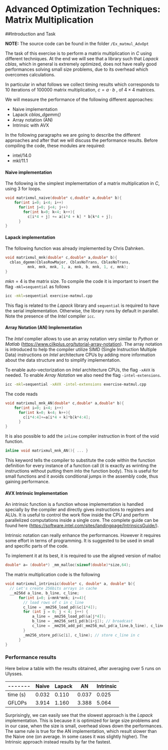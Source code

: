 # Advanced Optimization Techniques: Matrix Multiplication

##Introduction and Task

**NOTE:** The source code can be found in the folder `/Ex_matmul_AdvOpt`

The task of this exercise is to perform a matrix multiplication in *C* using different techniques. At the end we will see that a library such that *Lapack cblas*, which in general is extremely optimized, does not have really good performances solving small size problems, due to its overhead which overcomes calculations.

In particular in what follows we collect timing results which corresponds to $10$ iterations of $100000$ matrix multiplication, $c=a \cdot b$ , of $4 \times 4$ matrices.


We will measure the performance of the following different approaches:

- Naive implementation
- Lapack *cblas_dgemm()*
- Array notation (AN)
- Intrinsic with AVX

In the following paragraphs we are going to describe the different approaches and after that we will discuss the performance results. Before compiling the code, these modules are required:

- intel/14.0
- mkl/11.1

#### Naive implementation

The following is the simplest implementation of a matrix multiplication in *C*, using $3$ for loops.
```c
void matrixmul_naive(double* c,double* a,double* b){
    for(int i=0; i<4; i++)
      for(int j=0; j<4; j++)
        for(int k=0; k<4; k++){
          c[i*4 + j] += a[i*4 + k] * b[k*4 + j];
      }
}
```
#### Lapack implementation

The following function was already implemented by Chris Dahnken.
```c
void matrixmul_mnk(double* c,double* a,double* b){
  cblas_dgemm(CblasRowMajor, CblasNoTrans, CblasNoTrans,
	      mnk, mnk, mnk, 1, a, mnk, b, mnk, 1, c, mnk);
}
```
$mkn = 4$ is the matrix size. To compile the code it is important to insert the flag `-mkl=sequential` as follows
```bash
icc -mkl=sequential exercise-matmul.cpp
```
This flag is related to the *Lapack* library and `sequential` is required to have the serial implementation. Otherwise, the library runs by default in parallel. Note the presence of the *Intel* compiler `icc`.

#### Array Notation (AN) Implementation
The *Intel* complier allows to use an array notation very similar to *Python* or *Matlab* (https://www.cilkplus.org/tutorial-array-notation). The array notation is introduced to help the compiler utilize SIMD (Single Instruction Multiple Data) instructions on *Intel* architecture CPUs by adding more information about the data structure and to simplify implementation.

To enable auto-vectorization on *Intel* architecture CPUs, the flag `-xAVX` is needed. To enable *Array Notation* we also need the flag `-intel-extensions`.
```bash
icc -mkl=sequential -xAVX -intel-extensions exercise-matmul.cpp
```
The code reads

```c
void matrixmul_mnk_AN(double* c,double* a,double* b){
    for(int i=0; i<4; i++)
      for(int k=0; k<4; k++){
        c[i*4:4]+=a[i*4 + k]*b[k*4:4];
      }
}
```
It is also possible to add the `inline` compiler instruction in front of the void function.
```c
inline void matrixmul_mnk_AN(){ ... }
```
This keyword tells the compiler to substitute the code within the function definition for every instance of a function call (it is exactly as wrinting the instructions without putting them into the function body). This is useful for small functions and it avoids conditional jumps in the assembly code, thus gaining performance.

#### AVX Intrinsic Implementation

An intrinsic function is a function whose implementation is handled specially by the compiler and directly gives instructions to registers and ALUs. It is useful to control the work flow inside the CPU and perform parallelized computations inside a single core. The complete guide can be found here (https://software.intel.com/sites/landingpage/IntrinsicsGuide/).

Intrinsic notation can really enhance the performances. However it requires some effort in terms of programming. It is suggested to be used in small and specific parts of the code.

To implement it at its best, it is required to use the aligned version of malloc
```c
double* a= (double*) _mm_malloc(sizeof(double)*size,64);
```

The matrix multiplication code is the following
```c
void matrixmul_intrinsic(double* c, double* a, double* b){
  // Let's create 256bits arrays in cache
  __m256d a_line, b_line, c_line;
      for(int i=0; i<mnk*mnk; i+=4){
        // load rows of c in c_line
        c_line = _mm256_load_pd(&c[i*4]);
        for (int j = 0; j < 4; j++) {
            a_line = _mm256_load_pd(&a[j*4]);
            b_line = _mm256_set1_pd(b[i+j]); // broadcast
            c_line = _mm256_add_pd(_mm256_mul_pd(a_line,b_line), c_line); // multiply and sum
        }
        _mm256_store_pd(&c[i], c_line); // store c_line in c
      }
}
```

### Performance results

Here below a table with the results obtained, after averaging over 5 runs on Ulysses.

-------| Naive | Lapack | AN | Intrinsic
-------|--------|--------|----| -----
time (s) | 0.032 | 0.110 | 0.037 | 0.025
GFLOPs | 3.914 | 1.160 | 3.388 | 5.064

Surprisingly, we can easily see that the slowest approach is the *Lapack* implementation. This is because it is optimized for large size problems and in our case, when the size is small, overhead slows down the performances. The same rule is true for the AN implementation, which result slower than the Naive one (on average. In some cases it was slightly higher). The Intrinsic approach instead results by far the fastest.  
